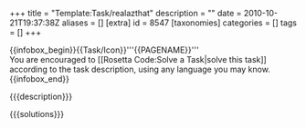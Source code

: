 +++
title = "Template:Task/realazthat"
description = ""
date = 2010-10-21T19:37:38Z
aliases = []
[extra]
id = 8547
[taxonomies]
categories = []
tags = []
+++

{{infobox_begin}}{{Task/Icon}}'''{{PAGENAME}}'''<br/>
You are encouraged to [[Rosetta Code:Solve a Task|solve this task]] according to the task description, using any language you may know.
{{infobox_end}}

{{{description}}}

{{{solutions}}}
